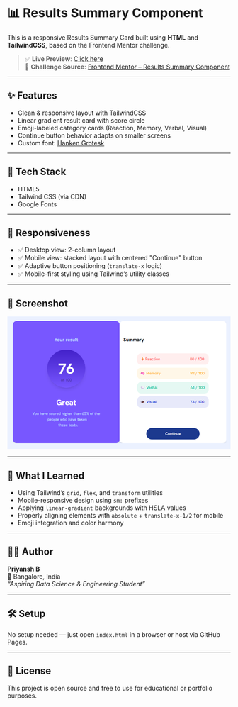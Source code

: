 # 📊 Results Summary Component

This is a responsive Results Summary Card built using **HTML** and **TailwindCSS**, based on the Frontend Mentor challenge.

> ✅ **Live Preview**: [Click here](https://your-username.github.io/your-repo-name/)  
> 🎯 **Challenge Source**: [Frontend Mentor – Results Summary Component](https://www.frontendmentor.io/challenges/results-summary-component-CE_K6s0maV)

---

## ✨ Features

- Clean & responsive layout with TailwindCSS
- Linear gradient result card with score circle
- Emoji-labeled category cards (Reaction, Memory, Verbal, Visual)
- Continue button behavior adapts on smaller screens
- Custom font: [Hanken Grotesk](https://fonts.google.com/specimen/Hanken+Grotesk)

---

## 🔧 Tech Stack

- HTML5
- Tailwind CSS (via CDN)
- Google Fonts

---

## 📱 Responsiveness

- ✅ Desktop view: 2-column layout
- ✅ Mobile view: stacked layout with centered "Continue" button
- ✅ Adaptive button positioning (`translate-x` logic)
- ✅ Mobile-first styling using Tailwind’s utility classes

---

## 📸 Screenshot

![Preview](Screenshot.png)



---

## 🧠 What I Learned

- Using Tailwind’s `grid`, `flex`, and `transform` utilities
- Mobile-responsive design using `sm:` prefixes
- Applying `linear-gradient` backgrounds with HSLA values
- Properly aligning elements with `absolute` + `translate-x-1/2` for mobile
- Emoji integration and color harmony

---
## 🧑‍💻 Author

**Priyansh B**  
📍 Bangalore, India  
_“Aspiring Data Science & Engineering Student”_

---

## 🛠️ Setup

No setup needed — just open `index.html` in a browser or host via GitHub Pages.

---

## 📢 License

This project is open source and free to use for educational or portfolio purposes.


